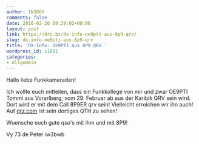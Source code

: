 ```yaml
---
author: IN3DOV
comments: false
date: 2016-02-26 09:29:02+00:00
layout: post
link: https://drc.bz/dx-info-oe9pti-aus-8p9-qrv/
slug: dx-info-oe9pti-aus-8p9-qrv
title: 'DX-Info: OE9PTI aus 8P9 QRV.'
wordpress_id: 11601
categories:
- Allgemein
---
```


Hallo liebe Funkkameraden!

Ich wollte euch mitteilen, dass ein Funkkollege von mir und zwar OE9PTI Tommi aus Vorarlberg, vom 29. Februar ab aus der Karibik QRV sein wird. Dort wird er mit dem Call 8P9ER qrv sein! Vielleicht erreichen wir ihn auch! Auf [qrz.com](http://qrz.com/) ist sein dortiges QTH zu sehen!

Wuensche euch gute qso's mit ihm und mit 8P9!

Vy 73 de Peter iw3bwb
